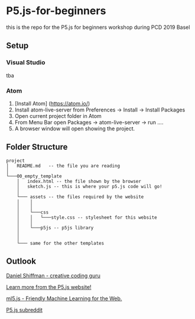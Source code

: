 # P5.js-for-beginners
this is the repo for the P5.js for beginners workshop during PCD 2019 Basel

## Setup

### Visual Studio

tba

### Atom

1. [Install Atom] (https://atom.io/)
2. Install atom-live-server from Preferences -> Install -> Install Packages
3. Open current project folder in Atom
4. From Menu Bar open Packages -> atom-live-server -> run ....
5. A browser window will open showing the project.


## Folder Structure

```
project
│   README.md   -- the file you are reading
│
└───00_empty_template
    │   index.html -- the file shown by the browser
    │   sketch.js -- this is where your p5.js code will go!
    │
    └─── assets -- the files required by the website
    │    │  
    │    │
    │    └───css
    │    │   └───style.css -- stylesheet for this website
    │    │
    │    └───p5js -- p5js library
    │
    │
    └─── same for the other templates
```

<!--## P5.js in General

P5.js is generally divided into two blocks - setup & draw - like in the following example:

```
function setup() {
	createCanvas(720, 400);
}

function draw() {
	rect(0, 0, 50, 50);
}
```

The setup block is often use to setup parts of the code that stay the same for the duration of the program. In all P5.js sketches, the size of the canvas (the drawing surface) must be defined in the head.

Unless otherwise defined, the draw block runs 60 times a second. Thingschanged here will be displayed -->

## Outlook

[Daniel Shiffman - creative coding guru](https://shiffman.net/)

[Learn more from the P5.js website!](https://p5js.org/learn/)

[ml5.js - Friendly Machine Learning for the Web.](https://ml5js.org/)

[P5.js subreddit](https://www.reddit.com/r/p5js/)
